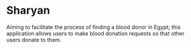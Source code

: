 # Sharyan
Aiming to facilitate the process of finding a blood donor in Egypt; this application allows users to make blood donation requests so that other users donate to them.
